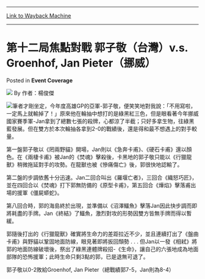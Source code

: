 
---
[Link to Wayback Machine](https://web.archive.org/web/20220526055747/https://magic.wizards.com/en/articles/archive/event-coverage/%E7%AC%AC%E5%8D%81%E4%BA%8C%E5%B1%80%E7%84%A6%E9%BB%9E%E5%B0%8D%E6%88%B0-%E9%83%AD%E5%AD%90%E6%95%AC%EF%BC%88%E5%8F%B0%E7%81%A3%EF%BC%89vs-groenhof-jan-pieter%EF%BC%88%E6%8C%AA%E5%A8%81%EF%BC%89-2000-01-01)

[_metadata_:author]:- "作者：楊俊傑"
[_metadata_:description]:- "筆者才剛坐定，今年度高雄GP的亞軍-郭子敬，便笑笑地對我說：「不用寫啦，一定馬上就輸掉了！」原來他在輪抽中想打的是綠黑紅三色，但是眼看著今年挪威國家賽季軍-Jan拿到了總數七張的殺牌，心都涼了半截；只好多拿生物，往綠黑藍發展。但在雙方於本次輪抽各拿到2-0的戰績後，還是得和最不想遇上的對手較量。 第一盤郭子敬以《罔兩野貓》開場，Jan則以《急奔卡甫》、《硬石卡甫》還以顏色。在《兩棲卡甫》被Jan的《焚魂》擊殺後，卡黑地的郭子敬只能以《行獵龍獸》稍微拖延對手的攻勢。在龍獸也被《慘痛傷亡》後，郭很快地認輸了。 第二盤的步調依舊十分迅速。Jan二回合叫出《羅堰亡者》，三回合《織怒巧匠》，並在四回合以《焚魂》打下郭無防備的《原型卡甫》，第五回合《燁焰》擊落甫出場的援軍《僵屍蟒蛇》。"
[_metadata_:generator]:- "Drupal 7 (http://drupal.org)"
[_metadata_:node]:- "753676"
[_metadata_:publish_date]:- "2000-01-01"
[_metadata_:source]:- "div-main-content"
[_metadata_:title]:- "第十二局焦點對戰 郭子敬（台灣）v.s. Groenhof, Jan Pieter（挪威）"
[_metadata_:wayback_capture_timestamp]:- "2022-05-26 05:57:47"
[_metadata_:wayback_raw_url]:- "https://web.archive.org/web/20220526055747id_/https://magic.wizards.com/en/articles/archive/event-coverage/%E7%AC%AC%E5%8D%81%E4%BA%8C%E5%B1%80%E7%84%A6%E9%BB%9E%E5%B0%8D%E6%88%B0-%E9%83%AD%E5%AD%90%E6%95%AC%EF%BC%88%E5%8F%B0%E7%81%A3%EF%BC%89vs-groenhof-jan-pieter%EF%BC%88%E6%8C%AA%E5%A8%81%EF%BC%89-2000-01-01"
[_metadata_:wayback_url]:- "https://magic.wizards.com/en/articles/archive/event-coverage/%E7%AC%AC%E5%8D%81%E4%BA%8C%E5%B1%80%E7%84%A6%E9%BB%9E%E5%B0%8D%E6%88%B0-%E9%83%AD%E5%AD%90%E6%95%AC%EF%BC%88%E5%8F%B0%E7%81%A3%EF%BC%89vs-groenhof-jan-pieter%EF%BC%88%E6%8C%AA%E5%A8%81%EF%BC%89-2000-01-01"
---


第十二局焦點對戰 郭子敬（台灣）v.s. Groenhof, Jan Pieter（挪威）
=============================================



 Posted in **Event Coverage**







![](https://media.magic.wizards.com/styles/auth_small/public/generic-avatar-150_514.png)
By 作者：楊俊傑











![](https://media.magic.wizards.com/image_legacy_migration/sideboard/images/Worlds2001/740.jpg)筆者才剛坐定，今年度高雄GP的亞軍-郭子敬，便笑笑地對我說：「不用寫啦，一定馬上就輸掉了！」原來他在輪抽中想打的是綠黑紅三色，但是眼看著今年挪威國家賽季軍-Jan拿到了總數七張的殺牌，心都涼了半截；只好多拿生物，往綠黑藍發展。但在雙方於本次輪抽各拿到2-0的戰績後，還是得和最不想遇上的對手較量。


第一盤郭子敬以《罔兩野貓》開場，Jan則以《急奔卡甫》、《硬石卡甫》還以顏色。在《兩棲卡甫》被Jan的《焚魂》擊殺後，卡黑地的郭子敬只能以《行獵龍獸》稍微拖延對手的攻勢。在龍獸也被《慘痛傷亡》後，郭很快地認輸了。


第二盤的步調依舊十分迅速。Jan二回合叫出《羅堰亡者》，三回合《織怒巧匠》，並在四回合以《焚魂》打下郭無防備的《原型卡甫》，第五回合《燁焰》擊落甫出場的援軍《僵屍蟒蛇》。  

第八回合時，郭的海島終於出現，並準備以《沼澤鱷魚》擊落Jan因此快步調而即將耗盡的手牌。Jan《終結》了鱷魚，激烈對攻的形勢因雙方皆無手牌而得以暫緩。  

郭隨後打出的《行獵龍獸》確實將生命力的差距拉近不少，並且連續打出了《盤曲卡甫》與野貓以鞏固地面防線，眼見著即將扳回頹勢 . . . 但Jan以一發《相弒》將郭的地面防線破壞後，祭出了綠黑連體牌殺招-《生命》，讓自己的六張地成為地面部隊的恐怖援軍；此時生命只剩3點的郭，已是退無可退了。


郭子敬以0-2敗給Groenhof, Jan Pieter（總戰績郭7-5，Jan則為8-4）







